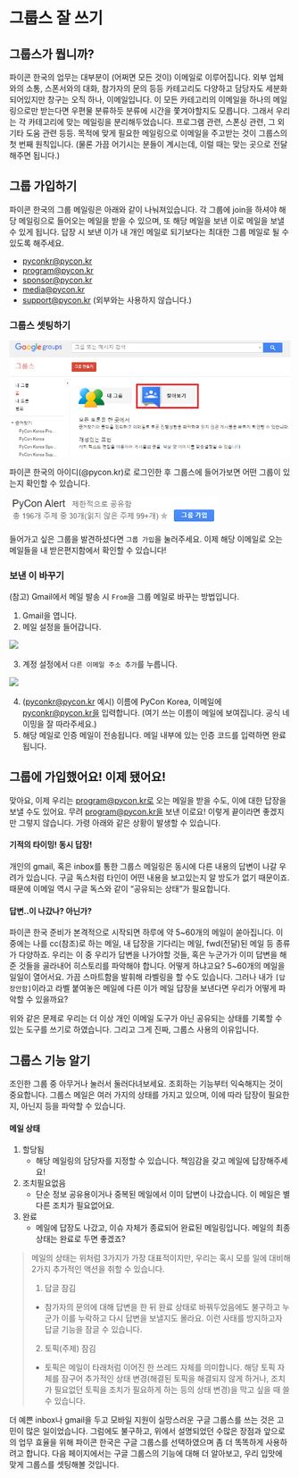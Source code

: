 # 그룹스 잘 쓰기

## 그룹스가 뭡니까?

파이콘 한국의 업무는 대부분이 (어쩌면 모든 것이) 이메일로 이루어집니다. 외부 업체와의 소통, 스폰서와의 대화, 참가자의 문의 등등 카테고리도 다양하고 담당자도 세분화되어있지만 창구는 오직 하나, 이메일입니다. 이 모든 카테고리의 이메일을 하나의 메일링으로만 받는다면 우편물 분류하듯 분류에 시간을 쫓겨야할지도 모릅니다. 그래서 우리는 각 카테고리에 맞는 메일링을 분리해두었습니다. 프로그램 관련, 스폰싱 관련, 그 외 기타 도움 관련 등등. 목적에 맞게 필요한 메일링으로 이메일을 주고받는 것이 그룹스의 첫 번째 원칙입니다. (물론 가끔 어기시는 분들이 계시는데, 이럴 때는 맞는 곳으로 전달해주면 됩니다.)

## 그룹 가입하기

파이콘 한국의 그룹 메일링은 아래와 같이 나눠져있습니다. 각 그룹에 join을 하셔야 해당 메일링으로 들어오는 메일을 받을 수 있으며, 또 해당 메일을 보낸 이로 메일을 보낼 수 있게 됩니다. 답장 시 보낸 이가 내 개인 메일로 되기보다는 최대한 그룹 메일로 될 수 있도록 해주세요.

- pyconkr@pycon.kr
- program@pycon.kr
- sponsor@pycon.kr
- media@pycon.kr
- support@pycon.kr (외부와는 사용하지 않습니다.)

### 그룹스 셋팅하기

![](./images/find_groups.png)

파이콘 한국의 아이디(@pycon.kr)로 로그인한 후 그룹스에 들어가보면 어떤 그룹이 있는지 확인할 수 있습니다.

![](./images/unjoined_group.png)

들어가고 싶은 그룹을 발견하셨다면 `그룹 가입`을 눌러주세요. 이제 해당 이메일로 오는 메일들을 내 받은편지함에서 확인할 수 있습니다!

### 보낸 이 바꾸기

(참고) Gmail에서 메일 발송 시 `From`을 그룹 메일로 바꾸는 방법입니다.

1. Gmail을 엽니다.
2. 메일 설정을 들어갑니다.

![](C:/Users/관리자/Documents/GitHub/pyconkr-guide/tool-guide/images/change_from_1.png)

3. 계정 설정에서 `다른 이메일 주소 추가`를 누릅니다.

![](C:/Users/관리자/Documents/GitHub/pyconkr-guide/tool-guide/images/change_from_2.png)

4. (pyconkr@pycon.kr 예시) 이름에 PyCon Korea, 이메일에 pyconkr@pycon.kr을 입력합니다. (여기 쓰는 이름이 메일에 보여집니다. 공식 네이밍을 잘 따라주세요.)
5. 해당 메일로 인증 메일이 전송됩니다. 메일 내부에 있는 인증 코드를 입력하면 완료됩니다.

## 그룹에 가입했어요! 이제 됐어요!

맞아요, 이제 우리는 program@pycon.kr로 오는 메일을 받을 수도, 이에 대한 답장을 보낼 수도 있어요. 무려 program@pycon.kr을 보낸 이로요! 이렇게 끝이라면 좋겠지만 그렇지 않습니다. 가령 아래와 같은 상황이 발생할 수 있습니다.

#### 기적의 타이밍! 동시 답장!

개인의 gmail, 혹은 inbox를 통한 그룹스 메일링은 동시에 다른 내용의 답변이 나갈 우려가 있습니다. 구글 독스처럼 타인이 어떤 내용을 보고있는지 알 방도가 없기 때문이죠. 때문에 이메일 역시 구글 독스와 같이 “공유되는 상태”가 필요합니다.

#### 답변..이 나갔나? 아닌가?

파이콘 한국 준비가 본격적으로 시작되면 하루에 약 5\~60개의 메일이 쏟아집니다. 이 중에는 나를 cc(참조)로 하는 메일, 내 답장을 기다리는 메일, fwd(전달)된 메일 등 종류가 다양하죠. 우리는 이 중 우리가 답변을 나가야할 것들, 혹은 누군가가 이미 답변을 해준 것들을 골라내어 히스토리를 파악해야 합니다. 어떻게 하냐고요? 5\~60개의 메일을 일일이 열어서요. 가끔 스마트함을 발휘해 라벨링을 할 수도 있습니다. 그러나 내가 `[답장안함]`이라고 라벨 붙여놓은 메일에 다른 이가 메일 답장을 보낸다면 우리가 어떻게 파악할 수 있을까요?

위와 같은 문제로 우리는 더 이상 개인 이메일 도구가 아닌 공유되는 상태를 기록할 수 있는 도구를 쓰기로 하였습니다. 그리고 그게 진짜, 그룹스 사용의 이유입니다.

## 그룹스 기능 알기


조인한 그룹 중 아무거나 눌러서 둘러다녀보세요. 조회하는 기능부터 익숙해지는 것이 중요합니다. 그룹스 메일은 여러 가지의 상태를 가지고 있으며, 이에 따라 답장이 필요한지, 아닌지 등을 파악할 수 있습니다.

#### 메일 상태

1. 할당됨
   - 해당 메일링의 담당자를 지정할 수 있습니다. 책임감을 갖고 메일에 답장해주세요!
2. 조치필요없음
   - 단순 정보 공유용이거나 중복된 메일에서 이미 답변이 나갔습니다. 이 메일은 별다른 조치가 필요없어요.
3. 완료
    - 메일에 답장도 나갔고, 이슈 자체가 종료되어 완료된 메일링입니다. 메일의 최종 상태는 완료로 두면 좋겠죠?

>메일의 상태는 위처럼 3가지가 가장 대표적이지만, 우리는 혹시 모를 일에 대비해 2가지 추가적인 액션을 취할 수 있습니다.
>1. 답글 잠김
>   - 참가자의 문의에 대해 답변을 한 뒤 완료 상태로 바꿔두었음에도 불구하고 누군가 이를 누락하고 다시 답변을 보낼지도 몰라요. 이런 사태를 방지하고자 답글 기능을 잠글 수 있습니다. 
>2. 토픽(주제) 잠김
>   - 토픽은 메일이 타래처럼 이어진 한 쓰레드 자체를 의미합니다. 해당 토픽 자체를 잠구어 추가적인 상태 변경(해결된 토픽을 해결되지 않게 하거나, 조치가 필요없던 토픽을 조치가 필요하게 하는 등의 상태 변경)을 막고 싶을 때 쓸 수 있습니다.

더 예쁜 inbox나 gmail을 두고 모바일 지원이 실망스러운 구글 그룹스를 쓰는 것은 고민이 많은 일이었습니다. 그럼에도 불구하고, 위에서 설명되었던 수많은 장점과 앞으로의 업무 효율을 위해 파이콘 한국은 구글 그룹스를 선택하였으며 좀 더 똑똑하게 사용하려고 합니다. 다음 페이지에서는 구글 그룹스의 기능에 대해 더 알아보고, 우리 입맛에 맞게 그룹스를 셋팅해볼 것입니다.

